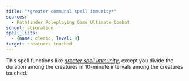 ```yaml
---
title: "*greater communal spell immunity*"
sources:
  - Pathfinder Roleplaying Game Ultimate Combat
school: abjuration
spell_lists:
  - {name: cleric, level: 9}
target: creatures touched
---
```


This spell functions like [*greater spell immunity*](/spells/greater-spell-immunity/), except you divide the duration among the creatures in 10-minute intervals among the creatures touched.

